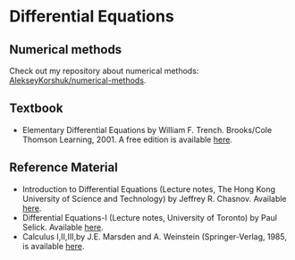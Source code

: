 # Differential Equations

## Numerical methods

Check out my repository about numerical methods: [AlekseyKorshuk/numerical-methods](https://github.com/AlekseyKorshuk/numerical-methods).

## Textbook

* Elementary Differential Equations by William F. Trench. Brooks/Cole Thomson Learning, 2001. A free edition is available [here](http://ramanujan.math.trinity.edu/wtrench/texts/TRENCH_FREE_DIFFEQ_I.PDF).

## Reference Material

* Introduction to Differential Equations (Lecture notes, The Hong Kong University of Science and Technology) by Jeffrey R. Chasnov. Available [here](https://www.math.ust.hk/~machas/differential-equations.pdf).
* Differential Equations-I (Lecture notes, University of Toronto) by Paul Selick. Available [here](http://www.math.toronto.edu/selick/B44.pdf).
* Calculus I,II,III,by J.E. Marsden and A. Weinstein (Springer-Verlag, 1985, is available [here](http://escholarship.org/uc/search?keyword=marsden+weinstein+calculus).
